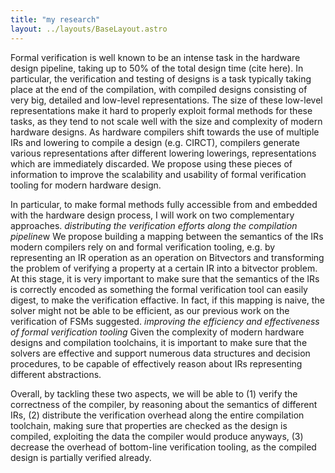 ```yaml
---
title: "my research"
layout: ../layouts/BaseLayout.astro
---
```

Formal verification is well known to be an intense task in the hardware design pipeline, taking up to 50% of the total design time (cite here).
In particular, the verification and testing of designs is a task typically taking place at the end of the compilation, with compiled designs consisting of
very big, detailed and low-level representations.
The size of these low-level representations make it hard to properly exploit formal methods for these tasks, as they tend to not scale well
with the size and complexity of modern hardware designs.
As hardware compilers shift towards the use of multiple IRs and lowering to compile a design (e.g. CIRCT), compilers generate
various representations after different lowering lowerings, representations which are immediately discarded.
We propose using these pieces of information to improve the scalability and usability of formal verification tooling for modern hardware design.

In particular, to make formal methods fully accessible from and embedded with the hardware design process, I will work on two complementary approaches.
*distributing the verification efforts along the compilation pipeline*w
We propose building a mapping between the semantics of the IRs
modern compilers rely on and formal verification tooling, e.g. by representing an IR operation as an operation on Bitvectors and transforming
the problem of verifying a property at a certain IR into a bitvector problem.
At this stage, it is very important to make sure that the semantics of the IRs is correctly encoded as something the formal verification tool can
easily digest, to make the verification effactive. In fact, if this mapping is naive, the solver might not be able to be efficient, as
our previous work on the verification of FSMs suggested.
*improving the efficiency and effectiveness of formal verification tooling*
Given the complexity of modern hardware designs and compilation toolchains, it is important to make sure that the solvers are effective and support numerous
data structures and decision procedures, to be capable of effectively reason about IRs representing different abstractions.

Overall, by tackling these two aspects, we will be able to (1) verify the correctness of the compiler, by reasoning about the semantics of different IRs,
(2) distribute the verification overhead along the entire compilation toolchain, making sure that properties are checked as the design is compiled,
exploiting the data the compiler would produce anyways, (3) decrease the overhead of bottom-line verification tooling, as the compiled design is partially
verified already.
